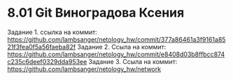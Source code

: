 # 8.01 Git Виноградова Ксения
Задание 1. ссылка на коммит: https://github.com/lambsanger/netology_hw/commit/377a86461a3f9161a8521f3fea0f5a56faeba82f
Задание 2. Ссыла на коммит: https://github.com/lambsanger/netology_hw/commit/e8408d03b8ffbcc874c235c6deef0329dda953ee
Задание 3. Ссыла на коммит: https://github.com/lambsanger/netology_hw/network
